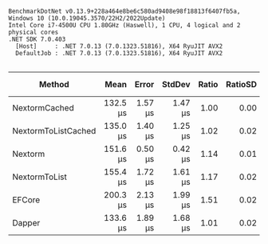 ```

BenchmarkDotNet v0.13.9+228a464e8be6c580ad9408e98f18813f6407fb5a, Windows 10 (10.0.19045.3570/22H2/2022Update)
Intel Core i7-4500U CPU 1.80GHz (Haswell), 1 CPU, 4 logical and 2 physical cores
.NET SDK 7.0.403
  [Host]     : .NET 7.0.13 (7.0.1323.51816), X64 RyuJIT AVX2
  DefaultJob : .NET 7.0.13 (7.0.1323.51816), X64 RyuJIT AVX2


```
| Method              | Mean     | Error   | StdDev  | Ratio | RatioSD | Gen0   | Allocated | Alloc Ratio |
|-------------------- |---------:|--------:|--------:|------:|--------:|-------:|----------:|------------:|
| NextormCached       | 132.5 μs | 1.57 μs | 1.47 μs |  1.00 |    0.00 | 0.9766 |    2.3 KB |        1.00 |
| NextormToListCached | 135.0 μs | 1.40 μs | 1.25 μs |  1.02 |    0.02 | 1.2207 |   2.62 KB |        1.14 |
| Nextorm             | 151.6 μs | 0.50 μs | 0.42 μs |  1.14 |    0.01 | 1.9531 |   4.26 KB |        1.85 |
| NextormToList       | 155.4 μs | 1.72 μs | 1.61 μs |  1.17 |    0.02 | 2.1973 |   4.58 KB |        1.99 |
| EFCore              | 200.3 μs | 2.13 μs | 1.99 μs |  1.51 |    0.02 | 5.1270 |  10.49 KB |        4.57 |
| Dapper              | 133.6 μs | 1.89 μs | 1.68 μs |  1.01 |    0.02 | 0.7324 |   1.88 KB |        0.82 |
